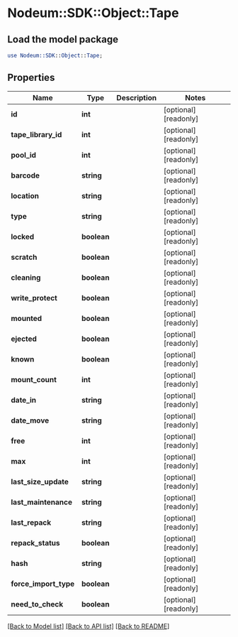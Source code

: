 # Nodeum::SDK::Object::Tape

## Load the model package
```perl
use Nodeum::SDK::Object::Tape;
```

## Properties
Name | Type | Description | Notes
------------ | ------------- | ------------- | -------------
**id** | **int** |  | [optional] [readonly] 
**tape_library_id** | **int** |  | [optional] [readonly] 
**pool_id** | **int** |  | [optional] [readonly] 
**barcode** | **string** |  | [optional] [readonly] 
**location** | **string** |  | [optional] [readonly] 
**type** | **string** |  | [optional] [readonly] 
**locked** | **boolean** |  | [optional] [readonly] 
**scratch** | **boolean** |  | [optional] [readonly] 
**cleaning** | **boolean** |  | [optional] [readonly] 
**write_protect** | **boolean** |  | [optional] [readonly] 
**mounted** | **boolean** |  | [optional] [readonly] 
**ejected** | **boolean** |  | [optional] [readonly] 
**known** | **boolean** |  | [optional] [readonly] 
**mount_count** | **int** |  | [optional] [readonly] 
**date_in** | **string** |  | [optional] [readonly] 
**date_move** | **string** |  | [optional] [readonly] 
**free** | **int** |  | [optional] [readonly] 
**max** | **int** |  | [optional] [readonly] 
**last_size_update** | **string** |  | [optional] [readonly] 
**last_maintenance** | **string** |  | [optional] [readonly] 
**last_repack** | **string** |  | [optional] [readonly] 
**repack_status** | **boolean** |  | [optional] [readonly] 
**hash** | **string** |  | [optional] [readonly] 
**force_import_type** | **boolean** |  | [optional] [readonly] 
**need_to_check** | **boolean** |  | [optional] [readonly] 

[[Back to Model list]](../README.md#documentation-for-models) [[Back to API list]](../README.md#documentation-for-api-endpoints) [[Back to README]](../README.md)


